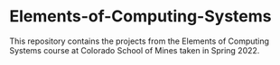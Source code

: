# Elements-of-Computing-Systems
This repository contains the projects from the Elements of Computing Systems course at Colorado School of Mines taken in Spring 2022. 
